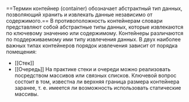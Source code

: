 ==Термин контейнер (container) обозначает абстрактный тип данных, позволяющий хра­нить и извлекать данные независимо от содержимого.== В противоположность контей­нерам словари представляют собой абстрактные типы данных, которые извлекаются по ключевому значению или содержимому.
Контейнеры различаются по поддерживаемому ими типу извлечения данных. В двух наиболее важных типах контейнеров порядок извлечения зависит от порядка поме­щения:
- [[Стек]]
- [[Очередь]]
На практике стеки и очереди можно реализовать посредством массивов или связных списков. Ключевой вопрос состоит в том, известна ли верхняя граница размера кон­тейнера заранее, т. е. имеется ли возможность использовать статические массивы.